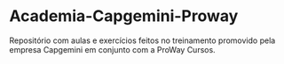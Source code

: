 # Academia-Capgemini-Proway
Repositório com aulas e exercícios feitos no treinamento promovido pela empresa Capgemini em conjunto com a ProWay Cursos.
